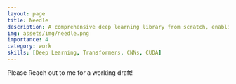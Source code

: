 ```yaml
---
layout: page
title: Needle
description: A comprehensive deep learning library from scratch, enabling GPU acceleration, automatic differentiation, and customizable layers, loss functions, and optimizers as part of DLSystems course project. 
img: assets/img/needle.png
importance: 4
category: work
skills: [Deep Learning, Transformers, CNNs, CUDA]
---
```


Please Reach out to me for a working draft!
